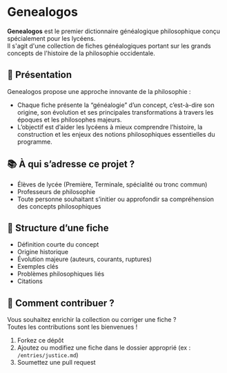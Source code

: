 # Genealogos

**Genealogos** est le premier dictionnaire généalogique philosophique conçu spécialement pour les lycéens.  
Il s'agit d'une collection de fiches généalogiques portant sur les grands concepts de l'histoire de la philosophie occidentale.

## 🧠 Présentation

Genealogos propose une approche innovante de la philosophie :
- Chaque fiche présente la “généalogie” d’un concept, c’est-à-dire son origine, son évolution et ses principales transformations à travers les époques et les philosophes majeurs.
- L’objectif est d’aider les lycéens à mieux comprendre l’histoire, la construction et les enjeux des notions philosophiques essentielles du programme.

## 📚 À qui s’adresse ce projet ?

- Élèves de lycée (Première, Terminale, spécialité ou tronc commun)
- Professeurs de philosophie
- Toute personne souhaitant s’initier ou approfondir sa compréhension des concepts philosophiques

## 📝 Structure d’une fiche

- Définition courte du concept
- Origine historique
- Évolution majeure (auteurs, courants, ruptures)
- Exemples clés
- Problèmes philosophiques liés
- Citations

## 🚀 Comment contribuer ?

Vous souhaitez enrichir la collection ou corriger une fiche ?  
Toutes les contributions sont les bienvenues !

1. Forkez ce dépôt
2. Ajoutez ou modifiez une fiche dans le dossier approprié (ex : `/entries/justice.md`)
3. Soumettez une pull request
